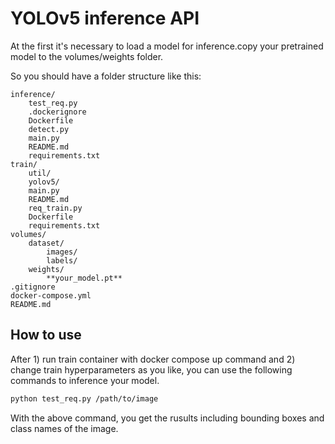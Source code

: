 # YOLOv5 inference API
At the first it's necessary to load a model for inference.copy your pretrained model to the volumes/weights folder.

So you should have a folder structure like this:

    inference/
        test_req.py
        .dockerignore
        Dockerfile
        detect.py
        main.py
        README.md
        requirements.txt
    train/
        util/
        yolov5/
        main.py
        README.md
        req_train.py
        Dockerfile
        requirements.txt
    volumes/
        dataset/
            images/
            labels/
        weights/
            **your_model.pt**
    .gitignore
    docker-compose.yml
    README.md


## How to use
After 1) run train container with docker compose up command and 2) change train hyperparameters as you like, you can use the following commands to inference  your model.

```bash
python test_req.py /path/to/image
```
With the above command, you get the rusults including bounding boxes and class names of the image.
